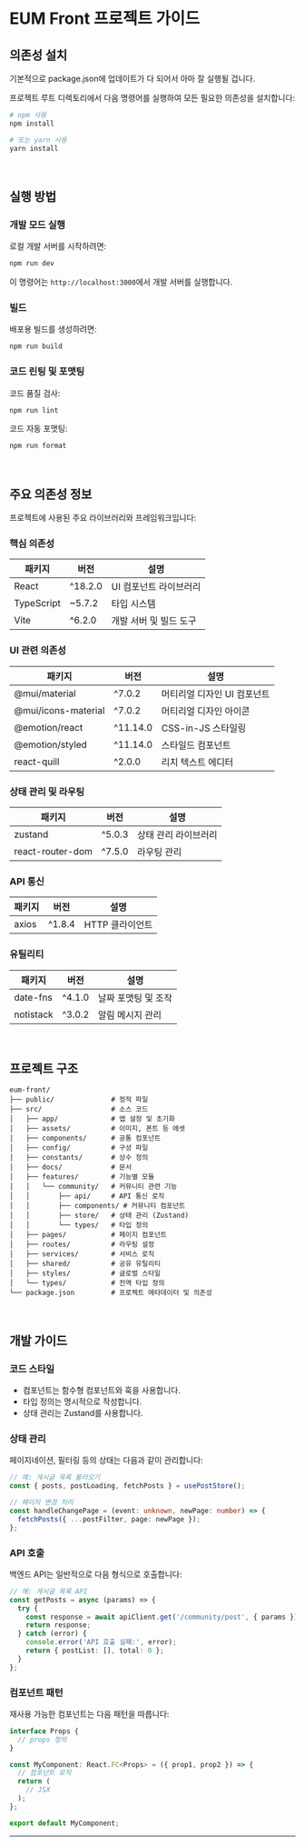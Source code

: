 # EUM Front 프로젝트 가이드



## 의존성 설치

기본적으로 package.json에 업데이트가 다 되어서 아마 잘 실행될 겁니다.

프로젝트 루트 디렉토리에서 다음 명령어를 실행하여 모든 필요한 의존성을 설치합니다:

```bash
# npm 사용
npm install

# 또는 yarn 사용
yarn install
```

<br>

## 실행 방법

### 개발 모드 실행

로컬 개발 서버를 시작하려면:

```bash
npm run dev
```

이 명령어는 `http://localhost:3000`에서 개발 서버를 실행합니다.

### 빌드

배포용 빌드를 생성하려면:

```bash
npm run build
```

### 코드 린팅 및 포맷팅

코드 품질 검사:

```bash
npm run lint
```

코드 자동 포맷팅:

```bash
npm run format
```

<br>

## 주요 의존성 정보

프로젝트에 사용된 주요 라이브러리와 프레임워크입니다:

### 핵심 의존성

| 패키지 | 버전 | 설명 |
|--------|------|------|
| React | ^18.2.0 | UI 컴포넌트 라이브러리 |
| TypeScript | ~5.7.2 | 타입 시스템 |
| Vite | ^6.2.0 | 개발 서버 및 빌드 도구 |

### UI 관련 의존성

| 패키지 | 버전 | 설명 |
|--------|------|------|
| @mui/material | ^7.0.2 | 머티리얼 디자인 UI 컴포넌트 |
| @mui/icons-material | ^7.0.2 | 머티리얼 디자인 아이콘 |
| @emotion/react | ^11.14.0 | CSS-in-JS 스타일링 |
| @emotion/styled | ^11.14.0 | 스타일드 컴포넌트 |
| react-quill | ^2.0.0 | 리치 텍스트 에디터 |

### 상태 관리 및 라우팅

| 패키지 | 버전 | 설명 |
|--------|------|------|
| zustand | ^5.0.3 | 상태 관리 라이브러리 |
| react-router-dom | ^7.5.0 | 라우팅 관리 |

### API 통신

| 패키지 | 버전 | 설명 |
|--------|------|------|
| axios | ^1.8.4 | HTTP 클라이언트 |

### 유틸리티

| 패키지 | 버전 | 설명 |
|--------|------|------|
| date-fns | ^4.1.0 | 날짜 포맷팅 및 조작 |
| notistack | ^3.0.2 | 알림 메시지 관리 |

<br>

## 프로젝트 구조

```
eum-front/
├── public/              # 정적 파일
├── src/                 # 소스 코드
│   ├── app/             # 앱 설정 및 초기화
│   ├── assets/          # 이미지, 폰트 등 에셋
│   ├── components/      # 공통 컴포넌트
│   ├── config/          # 구성 파일
│   ├── constants/       # 상수 정의
│   ├── docs/            # 문서
│   ├── features/        # 기능별 모듈
│   │   └── community/   # 커뮤니티 관련 기능
│   │       ├── api/     # API 통신 로직
│   │       ├── components/ # 커뮤니티 컴포넌트
│   │       ├── store/   # 상태 관리 (Zustand)
│   │       └── types/   # 타입 정의
│   ├── pages/           # 페이지 컴포넌트
│   ├── routes/          # 라우팅 설정
│   ├── services/        # 서비스 로직
│   ├── shared/          # 공유 유틸리티
│   ├── styles/          # 글로벌 스타일
│   └── types/           # 전역 타입 정의
└── package.json         # 프로젝트 메타데이터 및 의존성
```

<br>

## 개발 가이드

### 코드 스타일

- 컴포넌트는 함수형 컴포넌트와 훅을 사용합니다.
- 타입 정의는 명시적으로 작성합니다.
- 상태 관리는 Zustand를 사용합니다.

### 상태 관리

페이지네이션, 필터링 등의 상태는 다음과 같이 관리합니다:

```typescript
// 예: 게시글 목록 불러오기
const { posts, postLoading, fetchPosts } = usePostStore();

// 페이지 변경 처리
const handleChangePage = (event: unknown, newPage: number) => {
  fetchPosts({ ...postFilter, page: newPage });
};
```

### API 호출

백엔드 API는 일반적으로 다음 형식으로 호출합니다:

```typescript
// 예: 게시글 목록 API
const getPosts = async (params) => {
  try {
    const response = await apiClient.get('/community/post', { params });
    return response;
  } catch (error) {
    console.error('API 호출 실패:', error);
    return { postList: [], total: 0 };
  }
};
```

### 컴포넌트 패턴

재사용 가능한 컴포넌트는 다음 패턴을 따릅니다:

```typescript
interface Props {
  // props 정의
}

const MyComponent: React.FC<Props> = ({ prop1, prop2 }) => {
  // 컴포넌트 로직
  return (
    // JSX
  );
};

export default MyComponent;
```

---
